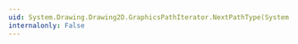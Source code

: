 ```yaml
---
uid: System.Drawing.Drawing2D.GraphicsPathIterator.NextPathType(System.Byte@,System.Int32@,System.Int32@)
internalonly: False
---
```

